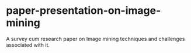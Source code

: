 # paper-presentation-on-image-mining
A survey cum research paper on Image mining techniques and challenges associated with it. 
